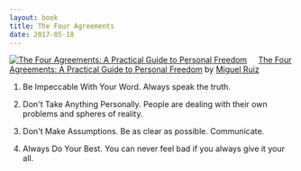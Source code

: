 ```yaml
---
layout: book
title: The Four Agreements
date: 2017-05-18
---
```


<a href="https://www.goodreads.com/book/show/6596.The_Four_Agreements" style="float: left; padding-right: 20px"><img border="0" alt="The Four Agreements: A Practical Guide to Personal Freedom" src="https://images.gr-assets.com/books/1348204644m/6596.jpg" /></a><a href="https://www.goodreads.com/book/show/6596.The_Four_Agreements">The Four Agreements: A Practical Guide to Personal Freedom</a> by <a href="https://www.goodreads.com/author/show/4402.Miguel_Ruiz">Miguel Ruiz</a><br/>

1. Be Impeccable With Your Word. Always speak the truth. 

2. Don't Take Anything Personally. People are dealing with their own problems and spheres of reality. 

3. Don't Make Assumptions. Be as clear as possible. Communicate.

4. Always Do Your Best. You can never feel bad if you always give it your all.
